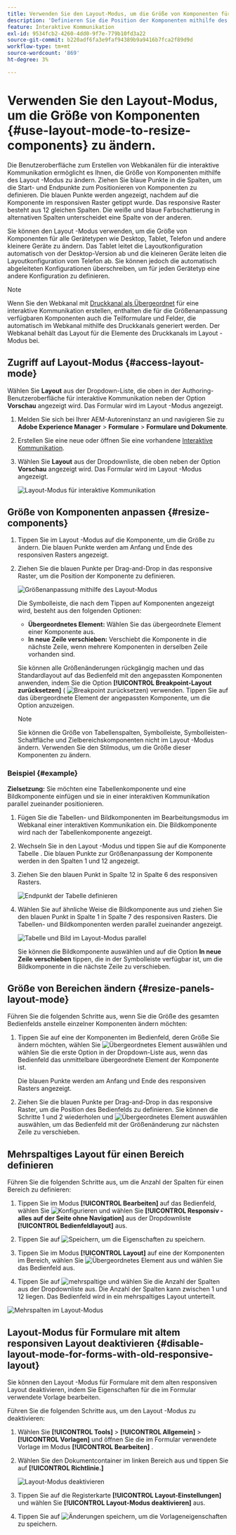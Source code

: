 ```yaml
---
title: Verwenden Sie den Layout-Modus, um die Größe von Komponenten für die interaktive Kommunikation zu ändern
description: 'Definieren Sie die Position der Komponenten mithilfe des im Layout -Modus verfügbaren responsiven Rasters. '
feature: Interaktive Kommunikation
exl-id: 9534fcb2-4260-4dd0-9f7e-779b10fd3a22
source-git-commit: b220adf6fa3e9faf94389b9a9416b7fca2f89d9d
workflow-type: tm+mt
source-wordcount: '869'
ht-degree: 3%

---
```


# Verwenden Sie den Layout-Modus, um die Größe von Komponenten {#use-layout-mode-to-resize-components} zu ändern.

Die Benutzeroberfläche zum Erstellen von Webkanälen für die interaktive Kommunikation ermöglicht es Ihnen, die Größe von Komponenten mithilfe des Layout -Modus zu ändern. Ziehen Sie blaue Punkte in die Spalten, um die Start- und Endpunkte zum Positionieren von Komponenten zu definieren. Die blauen Punkte werden angezeigt, nachdem auf die Komponente im responsiven Raster getippt wurde. Das responsive Raster besteht aus 12 gleichen Spalten. Die weiße und blaue Farbschattierung in alternativen Spalten unterscheidet eine Spalte von der anderen.

Sie können den Layout -Modus verwenden, um die Größe von Komponenten für alle Gerätetypen wie Desktop, Tablet, Telefon und andere kleinere Geräte zu ändern. Das Tablet leitet die Layoutkonfiguration automatisch von der Desktop-Version ab und die kleineren Geräte leiten die Layoutkonfiguration vom Telefon ab. Sie können jedoch die automatisch abgeleiteten Konfigurationen überschreiben, um für jeden Gerätetyp eine andere Konfiguration zu definieren.

>[!NOTE]
>
>Wenn Sie den Webkanal mit [Druckkanal als Übergeordnet](../../forms/using/create-interactive-communication.md) für eine interaktive Kommunikation erstellen, enthalten die für die Größenanpassung verfügbaren Komponenten auch die Teilformulare und Felder, die automatisch im Webkanal mithilfe des Druckkanals generiert werden. Der Webkanal behält das Layout für die Elemente des Druckkanals im Layout -Modus bei.

## Zugriff auf Layout-Modus {#access-layout-mode}

Wählen Sie **Layout** aus der Dropdown-Liste, die oben in der Authoring-Benutzeroberfläche für interaktive Kommunikation neben der Option **Vorschau** angezeigt wird. Das Formular wird im Layout -Modus angezeigt.

1. Melden Sie sich bei Ihrer AEM-Autoreninstanz an und navigieren Sie zu **Adobe Experience Manager** > **Formulare** > **Formulare und Dokumente**.
1. Erstellen Sie eine neue oder öffnen Sie eine vorhandene [Interaktive Kommunikation](../../forms/using/create-interactive-communication.md).
1. Wählen Sie **Layout** aus der Dropdownliste, die oben neben der Option **Vorschau** angezeigt wird. Das Formular wird im Layout -Modus angezeigt.

   ![Layout-Modus für interaktive Kommunikation](assets/layout_mode_ic_new.png)

## Größe von Komponenten anpassen {#resize-components}

1. Tippen Sie im Layout -Modus auf die Komponente, um die Größe zu ändern. Die blauen Punkte werden am Anfang und Ende des responsiven Rasters angezeigt.
1. Ziehen Sie die blauen Punkte per Drag-and-Drop in das responsive Raster, um die Position der Komponente zu definieren.

   ![Größenanpassung mithilfe des Layout-Modus](assets/layout_mode_resize_new_updated.png)

   Die Symbolleiste, die nach dem Tippen auf Komponenten angezeigt wird, besteht aus den folgenden Optionen:

   * **Übergeordnetes Element:** Wählen Sie das übergeordnete Element einer Komponente aus.
   * **In neue Zeile verschieben:** Verschiebt die Komponente in die nächste Zeile, wenn mehrere Komponenten in derselben Zeile vorhanden sind.

   Sie können alle Größenänderungen rückgängig machen und das Standardlayout auf das Bedienfeld mit den angepassten Komponenten anwenden, indem Sie die Option **[!UICONTROL Breakpoint-Layout zurücksetzen]** ( ![Breakpoint zurücksetzen](assets/reverttopreviouslypublishedversion.png)) verwenden. Tippen Sie auf das übergeordnete Element der angepassten Komponente, um die Option anzuzeigen.

   >[!NOTE]
   >
   >Sie können die Größe von Tabellenspalten, Symbolleiste, Symbolleisten-Schaltfläche und Zielbereichskomponenten nicht im Layout -Modus ändern. Verwenden Sie den Stilmodus, um die Größe dieser Komponenten zu ändern.

### Beispiel {#example}

**Zielsetzung:** Sie möchten eine Tabellenkomponente und eine Bildkomponente einfügen und sie in einer interaktiven Kommunikation parallel zueinander positionieren.

1. Fügen Sie die Tabellen- und Bildkomponenten im Bearbeitungsmodus im Webkanal einer interaktiven Kommunikation ein. Die Bildkomponente wird nach der Tabellenkomponente angezeigt.
1. Wechseln Sie in den Layout -Modus und tippen Sie auf die Komponente Tabelle . Die blauen Punkte zur Größenanpassung der Komponente werden in den Spalten 1 und 12 angezeigt.
1. Ziehen Sie den blauen Punkt in Spalte 12 in Spalte 6 des responsiven Rasters.

   ![Endpunkt der Tabelle definieren](assets/layout_mode_end_point_table_new.png)

1. Wählen Sie auf ähnliche Weise die Bildkomponente aus und ziehen Sie den blauen Punkt in Spalte 1 in Spalte 7 des responsiven Rasters. Die Tabellen- und Bildkomponenten werden parallel zueinander angezeigt.

   ![Tabelle und Bild im Layout-Modus parallel](assets/table_image_parallel_new.png)

   Sie können die Bildkomponente auswählen und auf die Option **In neue Zeile verschieben** tippen, die in der Symbolleiste verfügbar ist, um die Bildkomponente in die nächste Zeile zu verschieben.

## Größe von Bereichen ändern {#resize-panels-layout-mode}

Führen Sie die folgenden Schritte aus, wenn Sie die Größe des gesamten Bedienfelds anstelle einzelner Komponenten ändern möchten:

1. Tippen Sie auf eine der Komponenten im Bedienfeld, deren Größe Sie ändern möchten, wählen Sie ![Übergeordnetes Element auswählen](assets/select_parent_icon.svg) und wählen Sie die erste Option in der Dropdown-Liste aus, wenn das Bedienfeld das unmittelbare übergeordnete Element der Komponente ist.

   Die blauen Punkte werden am Anfang und Ende des responsiven Rasters angezeigt.

1. Ziehen Sie die blauen Punkte per Drag-and-Drop in das responsive Raster, um die Position des Bedienfelds zu definieren.
Sie können die Schritte 1 und 2 wiederholen und ![Übergeordnetes Element auswählen](assets/float_to_new_line_icon.svg) auswählen, um das Bedienfeld mit der Größenänderung zur nächsten Zeile zu verschieben.

## Mehrspaltiges Layout für einen Bereich definieren

Führen Sie die folgenden Schritte aus, um die Anzahl der Spalten für einen Bereich zu definieren:

1. Tippen Sie im Modus **[!UICONTROL Bearbeiten]** auf das Bedienfeld, wählen Sie ![Konfigurieren](assets/configure_icon.png) und wählen Sie **[!UICONTROL Responsiv - alles auf der Seite ohne Navigation]** aus der Dropdownliste **[!UICONTROL Bedienfeldlayout]** aus.

1. Tippen Sie auf ![Speichern](assets/save_icon.svg), um die Eigenschaften zu speichern.

1. Tippen Sie im Modus **[!UICONTROL Layout]** auf eine der Komponenten im Bereich, wählen Sie ![Übergeordnetes Element](assets/select_parent_icon.svg) aus und wählen Sie das Bedienfeld aus.

1. Tippen Sie auf ![mehrspaltige](assets/multi-column.svg) und wählen Sie die Anzahl der Spalten aus der Dropdownliste aus. Die Anzahl der Spalten kann zwischen 1 und 12 liegen. Das Bedienfeld wird in ein mehrspaltiges Layout unterteilt.

![Mehrspalten im Layout-Modus](assets/multi-column-layout.png)

## Layout-Modus für Formulare mit altem responsiven Layout deaktivieren {#disable-layout-mode-for-forms-with-old-responsive-layout}

Sie können den Layout -Modus für Formulare mit dem alten responsiven Layout deaktivieren, indem Sie Eigenschaften für die im Formular verwendete Vorlage bearbeiten.

Führen Sie die folgenden Schritte aus, um den Layout -Modus zu deaktivieren:

1. Wählen Sie **[!UICONTROL Tools]** > **[!UICONTROL Allgemein]** > **[!UICONTROL Vorlagen]** und öffnen Sie die im Formular verwendete Vorlage im Modus **[!UICONTROL Bearbeiten]** .
1. Wählen Sie den Dokumentcontainer im linken Bereich aus und tippen Sie auf **[!UICONTROL Richtlinie.]**

   ![Layout-Modus deaktivieren](assets/policy_disable_layout_mode.png)

1. Tippen Sie auf die Registerkarte **[!UICONTROL Layout-Einstellungen]** und wählen Sie **[!UICONTROL Layout-Modus deaktivieren]** aus.
1. Tippen Sie auf ![Änderungen speichern](assets/save_icon.png), um die Vorlageneigenschaften zu speichern.
